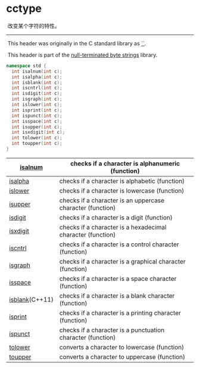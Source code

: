 # cctype

​		改变某个字符的特性。

---

​		This header was originally in the C standard library as [``](https://en.cppreference.com/w/c/string/byte).

​		This header is part of the [null-terminated byte strings](https://en.cppreference.com/w/cpp/string/byte) library.

```c++
namespace std {
  int isalnum(int c);
  int isalpha(int c);
  int isblank(int c);
  int iscntrl(int c);
  int isdigit(int c);
  int isgraph(int c);
  int islower(int c);
  int isprint(int c);
  int ispunct(int c);
  int isspace(int c);
  int isupper(int c);
  int isxdigit(int c);
  int tolower(int c);
  int toupper(int c);
}
```



| [isalnum](https://en.cppreference.com/w/cpp/string/byte/isalnum) | checks if a character is alphanumeric (function)            |
| ------------------------------------------------------------ | ----------------------------------------------------------- |
| [isalpha](https://en.cppreference.com/w/cpp/string/byte/isalpha) | checks if a character is alphabetic (function)              |
| [islower](https://en.cppreference.com/w/cpp/string/byte/islower) | checks if a character is lowercase (function)               |
| [isupper](https://en.cppreference.com/w/cpp/string/byte/isupper) | checks if a character is an uppercase character (function)  |
| [isdigit](https://en.cppreference.com/w/cpp/string/byte/isdigit) | checks if a character is a digit (function)                 |
| [isxdigit](https://en.cppreference.com/w/cpp/string/byte/isxdigit) | checks if a character is a hexadecimal character (function) |
| [iscntrl](https://en.cppreference.com/w/cpp/string/byte/iscntrl) | checks if a character is a control character (function)     |
| [isgraph](https://en.cppreference.com/w/cpp/string/byte/isgraph) | checks if a character is a graphical character (function)   |
| [isspace](https://en.cppreference.com/w/cpp/string/byte/isspace) | checks if a character is a space character (function)       |
| [isblank](https://en.cppreference.com/w/cpp/string/byte/isblank)(C++11) | checks if a character is a blank character (function)       |
| [isprint](https://en.cppreference.com/w/cpp/string/byte/isprint) | checks if a character is a printing character (function)    |
| [ispunct](https://en.cppreference.com/w/cpp/string/byte/ispunct) | checks if a character is a punctuation character (function) |
| [tolower](https://en.cppreference.com/w/cpp/string/byte/tolower) | converts a character to lowercase (function)                |
| [toupper](https://en.cppreference.com/w/cpp/string/byte/toupper) | converts a character to uppercase (function)                |